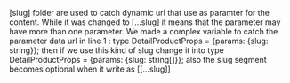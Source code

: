 [slug] folder are used to catch dynamic url that use as paramter for the content.
While it was changed to [...slug] it means that the parameter may have more than one parameter. We made a complex variable to catch the parameter data url in line 1 : type DetailProductProps = {params: {slug: string}}; then if we use this kind of slug change it into type DetailProductProps = {params: {slug: string[]}}; also the slug segment becomes optional when it write as [[...slug]]
